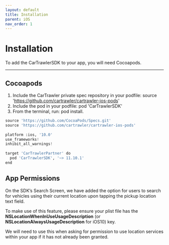```yaml
---
layout: default
title: Installation
parent: iOS
nav_order: 1
---
```


# Installation


To add the CarTrawlerSDK to your app, you will need Cocoapods. 

---

## Cocoapods

1. Include the CarTrawler private spec repository in your podfile: source 'https://github.com/cartrawler/cartrawler-ios-pods'
2. Include the pod in your podfile: pod 'CarTrawlerSDK'
3. From the terminal, run: pod install.

```python
source 'https://github.com/CocoaPods/Specs.git'
source 'https://github.com/cartrawler/cartrawler-ios-pods'
  
platform :ios, '10.0'
use_frameworks!
inhibit_all_warnings!
  
target 'CarTrawlerPartner' do
  pod 'CarTrawlerSDK', '~> 11.10.1'
end
```

## App Permissions

On the SDK’s Search Screen, we have added the option for users to search for vehicles using their current location upon tapping the pickup location text field.

To make use of this feature, please ensure your plist file has the <b>NSLocationWhenInUseUsageDescription</b> (or <b>NSLocationAlwaysUsageDescription</b> for iOS10) key.

We will need to use this when asking for permission to use location services within your app if it has not already been granted.
